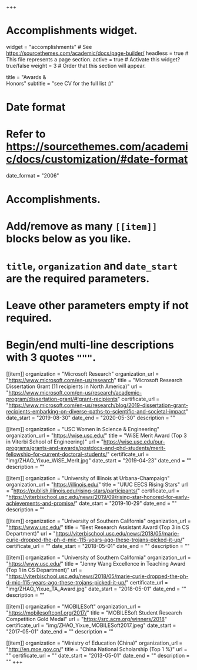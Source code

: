 +++
# Accomplishments widget.
widget = "accomplishments"  # See https://sourcethemes.com/academic/docs/page-builder/
headless = true  # This file represents a page section.
active = true  # Activate this widget? true/false
weight = 3  # Order that this section will appear.

title = "Awards & <br/>Honors"
subtitle = "see CV for the full list :)"

# Date format
#   Refer to https://sourcethemes.com/academic/docs/customization/#date-format
date_format = "2006"

# Accomplishments.
#   Add/remove as many `[[item]]` blocks below as you like.
#   `title`, `organization` and `date_start` are the required parameters.
#   Leave other parameters empty if not required.
#   Begin/end multi-line descriptions with 3 quotes `"""`.

[[item]]
  organization = "Microsoft Research"
  organization_url = "https://www.microsoft.com/en-us/research"
  title = "Microsoft Research Dissertation Grant (11 recipients in North America)"
  url = "https://www.microsoft.com/en-us/research/academic-program/dissertation-grant/#!grant-recipients"
  certificate_url = "https://www.microsoft.com/en-us/research/blog/2019-dissertation-grant-recipients-embarking-on-diverse-paths-to-scientific-and-societal-impact"
  date_start = "2019-08-30"
  date_end = "2020-05-30"
  description = ""

[[item]]
  organization = "USC Women in Science & Engineering"
  organization_url = "https://wise.usc.edu/"
  title = "WiSE Merit Award (Top 3 in Viterbi School of Engineering)"
  url = "https://wise.usc.edu/our-programs/grants-and-awards/postdocs-and-phd-students/merit-fellowship-for-current-doctoral-students/"
  certificate_url = "img/ZHAO_Yixue_WiSE_Merit.jpg"
  date_start = "2019-04-23"
  date_end = ""
  description = ""
  
[[item]]
  organization = "University of Illinois at Urbana-Champaign"
  organization_url = "https://illinois.edu/"
  title = "UIUC EECS Rising Stars"
  url = "https://publish.illinois.edu/rising-stars/participants/"
  certificate_url = "https://viterbischool.usc.edu/news/2019/09/rising-star-honored-for-early-achievements-and-promise/"
  date_start = "2019-10-29"
  date_end = ""
  description = ""

[[item]]
  organization = "University of Southern California"
  organization_url = "https://www.usc.edu/"
  title = "Best Research Assistant Award (Top 3 in CS Department)"
  url = "https://viterbischool.usc.edu/news/2018/05/marie-curie-dropped-the-ph-d-mic-115-years-ago-these-trojans-picked-it-up/"
  certificate_url = ""
  date_start = "2018-05-01"
  date_end = ""
  description = ""

[[item]]
  organization = "University of Southern California"
  organization_url = "https://www.usc.edu/"
  title = "Jenny Wang Excellence in Teaching Award (Top 1 in CS Department)"
  url = "https://viterbischool.usc.edu/news/2018/05/marie-curie-dropped-the-ph-d-mic-115-years-ago-these-trojans-picked-it-up/"
  certificate_url = "img/ZHAO_Yixue_TA_Award.jpg"
  date_start = "2018-05-01"
  date_end = ""
  description = ""

[[item]]
  organization = "MOBILESoft"
  organization_url = "https://mobilesoftconf.org/2017/"
  title = "MOBILESoft Student Research Competition Gold Medal"
  url = "https://src.acm.org/winners/2018"
  certificate_url = "img/ZHAO_Yixue_MOBILESoft2017.jpeg"
  date_start = "2017-05-01"
  date_end = ""
  description = ""

[[item]]
  organization = "Ministry of Education (China)"
  organization_url = "http://en.moe.gov.cn/"
  title = "China National Scholarship (Top 1 %)"
  url = ""
  certificate_url = ""
  date_start = "2013-05-01"
  date_end = ""
  description = ""
+++
